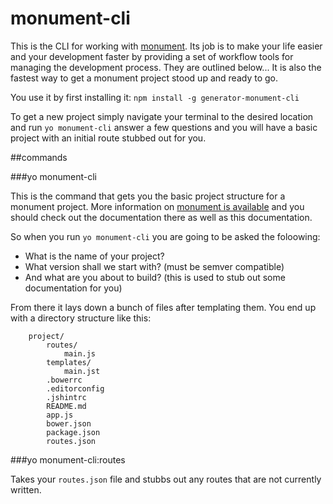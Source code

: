 # monument-cli
This is the CLI for working with [monument](http://monument.ansble.com). Its job is to make your life easier and your development faster by providing a set of workflow tools for managing the development process. They are outlined below... It is also the fastest way to get a monument project stood up and ready to go.

You use it by first installing it: `npm install -g generator-monument-cli`

To get a new project simply navigate your terminal to the desired location and run `yo monument-cli` answer a few questions and you will have a basic project with an initial route stubbed out for you.

##commands

###yo monument-cli

This is the command that gets you the basic project structure for a monument project. More information on [monument is available](http://monument.ansble.com) and you should check out the documentation there as well as this documentation.

So when you run `yo monument-cli` you are going to be asked the foloowing:
- What is the name of your project?
- What version shall we start with? (must be semver compatible)
- And what are you about to build? (this is used to stub out some documentation for you)

From there it lays down a bunch of files after templating them. You end up with a directory structure like this:


````
	project/
		routes/
			main.js
		templates/
			main.jst
		.bowerrc
		.editorconfig
		.jshintrc
		README.md
		app.js
		bower.json
		package.json
		routes.json
````

###yo monument-cli:routes

Takes your `routes.json` file and stubbs out any routes that are not currently written.



